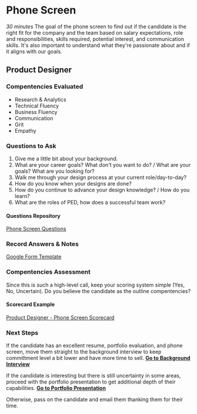 # Phone Screen
*30 minutes*
The goal of the phone screen to find out if the candidate is the right fit for the company and the team based on salary expectations, role and responsibilities, skills required, potential interest, and communication skills. It's also important to understand what they're passionate about and if it aligns with our goals.

## Product Designer

### Compentencies Evaluated
- Research & Analytics
- Technical Fluency
- Business Fluency
- Communication
- Grit
- Empathy

### Questions to Ask
1. Give me a little bit about your background.
2. What are your career goals? What don't you want to do? / What are your goals? What are you looking for?
3. Walk me through your design process at your current role/day-to-day?
4. How do you know when your designs are done?
5. How do you continue to advance your design knowledge? / How do you learn?
6. What are the roles of PED, how does a successful team work?

#### Questions Repository
[Phone Screen Questions](https://airtable.com/shrvBFqHchiECVWve)

### Record Answers & Notes
[Google Form Template](https://docs.google.com/forms/d/1phyTKaGiuMlIBWlwB5ItPiSCxJcCisfAcHBRQ0TDJy8/edit)


### Compentencies Assessment
Since this is such a high-level call, keep your scoring system simple (Yes, No, Uncertain). Do you believe the candidate as the outline compentencies?

#### Scorecard Example
[Product Designer - Phone Screen Scorecard](../assets/Product-Designer-Phone-Screener-Scorecard.pdf)


### Next Steps
If the candidate has an excellent resume, portfolio evaluation, and phone screen, move them straight to the background interview to keep committment level a bit lower and have more time to sell.
**[Go to Background Interview](background-interview.md)**

If the candidate is interesting but there is still uncertainty in some areas, proceed with the portfolio presentation to get additional depth of their capabilities.
**[Go to Portfolio Presentation](portfolio-presentation.md)**

Otherwise, pass on the candidate and email them thanking them for their time.